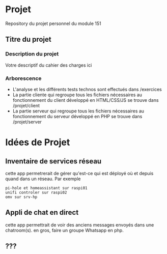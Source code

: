 # Projet
Repository du projet personnel du module 151

## Titre du projet

### Description du projet
Votre descriptif du cahier des charges ici

### Arborescence
- L'analyse et les différents tests technos sont effectués dans /exercices
- La partie cliente qui regroupe tous les fichiers nécessaires au fonctionnement du client développé en HTML/CSS/JS se trouve dans /projet/client </br>
- La partie serveur qui regroupe tous les fichiers nécessaires au fonctionnement du serveur développé en PHP se trouve dans /projet/server

# Idées de Projet
## Inventaire de services réseau
cette app permetrerait de gérer qu'est-ce qui est déployé où et depuis quand dans un réseau.
Par exemple
```
pi-hole et homeassistant sur raspi01
unifi controler sur raspi02
omv sur srv-hp
```
## Appli de chat en direct
cette app permettrait de voir des anciens messages envoyés dans une chatroom(s). en gros, faire un groupe Whatsapp en php.

## ???
